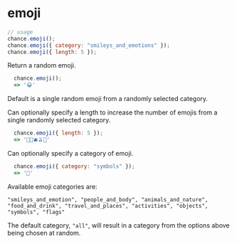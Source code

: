# emoji

```js
// usage
chance.emoji();
chance.emoji({ category: "smileys_and_emotions" });
chance.emoji({ length: 5 });
```

Return a random emoji.

```js
  chance.emoji();
  => '😀'
```

Default is a single random emoji from a randomly selected category.

Can optionally specify a length to increase the number of emojis from a single randomly selected category.

```js
  chance.emoji({ length: 5 });
  => '🍈🍍🫐🫒🌽'
```

Can optionally specify a category of emoji.

```js
  chance.emoji({ category: "symbols" });
  => '🚾'
```

Available emoji categories are:

```
"smileys_and_emotion", "people_and_body", "animals_and_nature", "food_and_drink", "travel_and_places", "activities", "objects", "symbols", "flags"
```

The default category, `"all"`, will result in a category from the options above being chosen at random.
